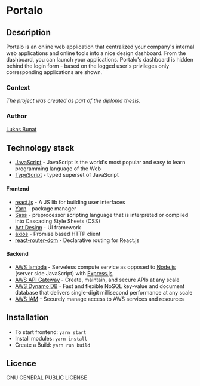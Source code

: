 # Portalo

## Description
Portalo is an online web application that centralized your company's internal web applications and online tools into a nice design dashboard. From the dashboard, you can launch your applications. Portalo's dashboard is hidden behind the login form - based on the logged user's privileges only corresponding applications are shown. 

### Context
*The project was created as part of the diploma thesis.*

### Author
[Lukas Bunat](https://bunat.cz)

## Technology stack
* [JavaScript](https://www.javascript.com/) - JavaScript is the world's most popular and easy to learn programming language of the Web
* [TypeScript](https://www.typescriptlang.org/) - typed superset of JavaScript

#### Frontend
* [react.js](https://reactjs.org/) - A JS lib for building user interfaces
* [Yarn](https://yarnpkg.com) - package manager
* [Sass](https://sass-lang.com/) - preprocessor scripting language that is interpreted or compiled into Cascading Style Sheets (CSS)
* [Ant Design](https://ant.design/) - UI framework
* [axios](https://github.com/axios/axios) - Promise based HTTP client
* [react-router-dom](https://reactrouter.com/web/guides/quick-start) - Declarative routing for React.js

#### Backend
* [AWS lambda](https://aws.amazon.com/lambda/) - Serveless compute service as opposed to [Node.js](https://nodejs.org) (server side JavaScript) with [Express.js](https://expressjs.com/)
* [AWS API Gateway](https://aws.amazon.com/api-gateway/) - Create, maintain, and secure APIs at any scale
* [AWS Dynamo DB](https://aws.amazon.com/dynamodb/) - Fast and flexible NoSQL key-value and document database that delivers single-digit millisecond performance at any scale
* [AWS IAM](https://aws.amazon.com/iam/) - Securely manage access to AWS services and resources

<!-- * [GraphQL](https://graphql.org/) - query language for API -->
<!-- * [Appolo Server](https://www.apollographql.com/docs/apollo-server/) - GraphQL server -->
<!-- * [GraphQL Code Generator](https://graphql-code-generator.com/) - typescript code generator from GraphQL schema -->

## Installation
 * To start frontend: `yarn start`
 * Install modules: `yarn install`
 * Create a Build: `yarn run build`

## Licence
GNU GENERAL PUBLIC LICENSE